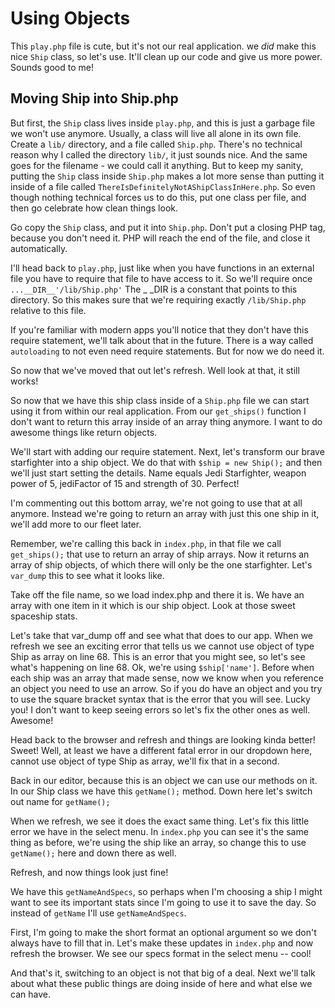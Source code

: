 # Using Objects

This `play.php` file is cute, but it's not our real application. we *did* make 
this nice `Ship` class, so let's use. It'll clean up our code and give us more 
power. Sounds good to me!

## Moving Ship into Ship.php

But first, the `Ship` class lives inside `play.php`, and this is just a garbage
file we won't use anymore. Usually, a class will live all alone in its own
file. Create a `lib/` directory, and a file called `Ship.php`. There's no
technical reason why I called the directory `lib/`, it just sounds nice. And
the same goes for the filename - we could call it anything. But to keep my
sanity, putting the `Ship` class inside `Ship.php` makes a lot more sense
than putting it inside of a file called `ThereIsDefinitelyNotAShipClassInHere.php`.
So even though nothing technical forces us to do this, put one class per file,
and then go celebrate how clean things look.

Go copy the `Ship` class, and put it into `Ship.php`. Don't put a closing
PHP tag, because you don't need it. PHP will reach the end of the file, and
close it automatically.

I'll head back to `play.php`, just like when you have functions in an external
file you have to require that file to have access to it. So we'll require once
`...__DIR__'/lib/Ship.php'` The _ _DIR is a constant that points to this directory. 
So this makes sure that we're requiring exactly `/lib/Ship.php` relative to this file.

If you're familiar with modern apps you'll notice that they don't have this 
require statement, we'll talk about that in the future. There is a way called
`autoloading` to not even need require statements. But for now we do need it.

So now that we've moved that out let's refresh. Well look at that, it still works!

So now that we have this ship class inside of a `Ship.php` file we can start
using it from within our real application. From our `get_ships()` function I 
don't want to return this array inside of an array thing anymore. I want to
do awesome things like return objects.

We'll start with adding our require statement. Next, let's transform our brave
starfighter into a ship object. We do that with `$ship = new Ship();` and then
we'll just start setting the details. Name equals Jedi Starfighter, weapon power
of 5, jediFactor of 15 and strength of 30. Perfect!

I'm commenting out this bottom array, we're not going to use that at all anymore.
Instead we're going to return an array with just this one ship in it, we'll add
more to our fleet later. 

Remember, we're calling this back in `index.php`, in that file we call `get_ships();`
that use to return an array of ship arrays. Now it returns an array of ship objects,
of which there will only be the one starfighter. Let's `var_dump` this to see what it
looks like.

Take off the file name, so we load index.php and there it is. We have an array with
one item in it which is our ship object. Look at those sweet spaceship stats. 

Let's take that var_dump off and see what that does to our app. When we refresh we see
an exciting error that tells us we cannot use object of type Ship as array on line 68.
This is an error that you might see, so let's see what's happening on line 68. Ok, we're
using `$ship['name']`. Before when each ship was an array that made sense, now we know
when you reference an object you need to use an arrow. So if you do have an object and
you try to use the square bracket syntax that is the error that you will see. Lucky you!
I don't want to keep seeing errors so let's fix the other ones as well. Awesome!

Head back to the browser and refresh and things are looking kinda better! Sweet!
Well, at least we have a different fatal error in our dropdown here, cannot use 
object of type Ship as array, we'll fix that in a second. 

Back in our editor, because this is an object we can use our methods on it. In our Ship
class we have this `getName();` method. Down here let's switch out name for `getName();`

When we refresh, we see it does the exact same thing. Let's fix this little error we have
in the select menu. In `index.php` you can see it's the same thing as before, we're using
the ship like an array, so change this to use `getName();` here and down there as well.

Refresh, and now things look just fine!

We have this `getNameAndSpecs`, so perhaps when I'm choosing a ship I might want to see its
important stats since I'm going to use it to save the day. So instead of `getName` I'll use 
`getNameAndSpecs`. 

First, I'm going to make the short format an optional argument so we don't always have 
to fill that in. Let's make these updates in `index.php` and now refresh the browser.
We see our specs format in the select menu -- cool! 

And that's it, switching to an object is not that big of a deal. Next we'll talk about
what these public things are doing inside of here and what else we can have.
